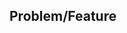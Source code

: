 ## Problem/Feature
<!-- 
        Describe what problem you are trying to 
    fix or feature you would like to see added 
    (with an idea on how it works).

    FOR FIXES ONLY:
        
        Include an overview of how it was fixed.
    This is for the community so they have an idea
    of what was changed. :)

-->